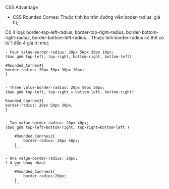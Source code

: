 CSS Advantage
- CSS Rounded Cornes: Thuộc tính bo tròn đường viền
boder-radius: giá trị;

Có 4 loại: border-top-left-radius, border-top-right-radius, border-bottom-right-radius, border-bottom-left-radius...
Thuộc tính border-radius có thể có từ 1 đến 4 giá trị như:

    - Four value-border-radius: 20px 50px 30px 10px;
    (bao gồm top-left, top-right, bottom-right, bottom-left)

    #Rounded_Cornes4{
    border-radius: 20px 50px 30px 10px;
    }


    - Three value-border-radius: 20px 50px 30px;
    (bao gồm top-left, top-right = bottom-left, bottom-right) 

    Rounded_Conrnes3{
    border-radius: 20px 50px 30px;
    }


    - Two value-border-radius: 20px 40px;
    (bao gồm top-left=bottom-right, top-right=bottom-left )
        ```
        #Rounded_Conrnes2{
            border-radius: 20px 40px;
        }
        ```

    - One value-border-radius: 20px;
    ( 4 góc bằng nhau)
        ```
        #Rounded_Conrnes1{
            border-radius:20px;
        }
        ```
